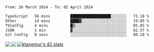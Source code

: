 <!--START_SECTION:waka-->

```txt
From: 26 March 2024 - To: 02 April 2024

TypeScript   56 mins         ██████████████████░░░░░░░   72.18 %
Other        14 mins         ████▓░░░░░░░░░░░░░░░░░░░░   19.05 %
TSConfig     4 mins          █▒░░░░░░░░░░░░░░░░░░░░░░░   05.85 %
JSON         1 min           ▓░░░░░░░░░░░░░░░░░░░░░░░░   02.57 %
Git Config   0 secs          ░░░░░░░░░░░░░░░░░░░░░░░░░   00.18 %
```

<!--END_SECTION:waka-->
<a href="https://github.com/anuraghazra/github-readme-stats">
  <img align="left" src="https://github-readme-stats.vercel.app/api?username=Tanesan&count_private=true&show_icons=true" />
<img align="left" src="https://github-readme-stats.vercel.app/api/top-langs/?username=Tanesan" />
</a>

[![ktanemur's 42 stats](https://badge42.vercel.app/api/v2/cl1wslf6s002109l771rng2w8/stats?cursusId=21&coalitionId=62)](https://github.com/JaeSeoKim/badge42)
